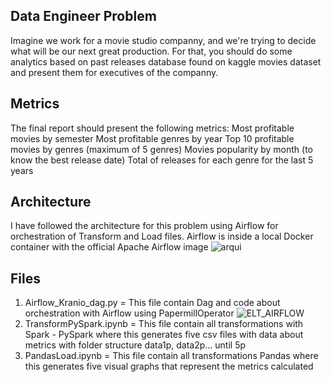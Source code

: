 ## Data Engineer Problem

Imagine we work for a movie studio companny, and we're trying to decide what will be our next great production. For that, you should do some
analytics based on past releases database found on kaggle movies dataset and present them for executives of the companny.

## Metrics
The final report should present the following metrics:
Most profitable movies by semester
Most profitable genres by year
Top 10 profitable movies by genres (maximum of 5 genres)
Movies popularity by month (to know the best release date)
Total of releases for each genre for the last 5 years

## Architecture
I have followed the architecture for this problem using Airflow for orchestration of Transform and Load files. Airflow is inside a local Docker container with the official Apache Airflow image
![arqui](https://user-images.githubusercontent.com/66838187/171284842-99e2e1b2-23bf-4411-a416-855253099a12.PNG)

## Files
1) Airflow_Kranio_dag.py = This file contain Dag and code about orchestration with Airflow using PapermillOperator 
![ELT_AIRFLOW](https://user-images.githubusercontent.com/66838187/171286970-d9b75043-a8c9-46fe-a4e7-41227b848093.PNG)
2) TransformPySpark.ipynb = This file contain all transformations with Spark - PySpark where this generates five csv files with data about metrics with folder structure data1p, data2p... until 5p
3) PandasLoad.ipynb = This file contain all transformations Pandas where this generates five visual graphs that represent the metrics calculated
